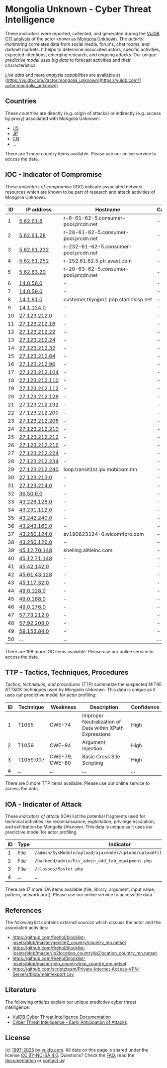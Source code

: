 # Mongolia Unknown - Cyber Threat Intelligence

These _indicators_ were reported, collected, and generated during the [VulDB CTI analysis](https://vuldb.com/?kb.cti) of the actor known as [Mongolia Unknown](https://vuldb.com/?actor.mongolia_unknown). The _activity monitoring_ correlates data from social media, forums, chat rooms, and darknet markets. It helps to determine associated actors, specific activities, expected intentions, emerging research, and ongoing attacks. Our unique _predictive model_ uses _big data_ to forecast activities and their characteristics.

_Live data_ and more _analysis capabilities_ are available at [https://vuldb.com/?actor.mongolia_unknown](https://vuldb.com/?actor.mongolia_unknown)

## Countries

These _countries_ are directly (e.g. origin of attacks) or indirectly (e.g. access by proxy) associated with Mongolia Unknown:

* [US](https://vuldb.com/?country.us)
* [JP](https://vuldb.com/?country.jp)
* [CN](https://vuldb.com/?country.cn)
* ...

There are 1 more country items available. Please use our online service to access the data.

## IOC - Indicator of Compromise

These _indicators of compromise_ (IOC) indicate associated network resources which are known to be part of research and attack activities of Mongolia Unknown.

ID | IP address | Hostname | Campaign | Confidence
-- | ---------- | -------- | -------- | ----------
1 | [5.62.61.8](https://vuldb.com/?ip.5.62.61.8) | r-8-61-62-5.consumer-pool.prcdn.net | - | High
2 | [5.62.61.28](https://vuldb.com/?ip.5.62.61.28) | r-28-61-62-5.consumer-pool.prcdn.net | - | High
3 | [5.62.61.232](https://vuldb.com/?ip.5.62.61.232) | r-232-61-62-5.consumer-pool.prcdn.net | - | High
4 | [5.62.61.252](https://vuldb.com/?ip.5.62.61.252) | r-252.61.62.5.ptr.avast.com | - | High
5 | [5.62.63.20](https://vuldb.com/?ip.5.62.63.20) | r-20-63-62-5.consumer-pool.prcdn.net | - | High
6 | [14.0.56.0](https://vuldb.com/?ip.14.0.56.0) | - | - | High
7 | [14.0.59.0](https://vuldb.com/?ip.14.0.59.0) | - | - | High
8 | [14.1.81.0](https://vuldb.com/?ip.14.1.81.0) | customer.tkyojpn1.pop.starlinkisp.net | - | High
9 | [14.1.124.0](https://vuldb.com/?ip.14.1.124.0) | - | - | High
10 | [27.123.212.0](https://vuldb.com/?ip.27.123.212.0) | - | - | High
11 | [27.123.212.16](https://vuldb.com/?ip.27.123.212.16) | - | - | High
12 | [27.123.212.22](https://vuldb.com/?ip.27.123.212.22) | - | - | High
13 | [27.123.212.24](https://vuldb.com/?ip.27.123.212.24) | - | - | High
14 | [27.123.212.32](https://vuldb.com/?ip.27.123.212.32) | - | - | High
15 | [27.123.212.64](https://vuldb.com/?ip.27.123.212.64) | - | - | High
16 | [27.123.212.96](https://vuldb.com/?ip.27.123.212.96) | - | - | High
17 | [27.123.212.104](https://vuldb.com/?ip.27.123.212.104) | - | - | High
18 | [27.123.212.110](https://vuldb.com/?ip.27.123.212.110) | - | - | High
19 | [27.123.212.112](https://vuldb.com/?ip.27.123.212.112) | - | - | High
20 | [27.123.212.128](https://vuldb.com/?ip.27.123.212.128) | - | - | High
21 | [27.123.212.192](https://vuldb.com/?ip.27.123.212.192) | - | - | High
22 | [27.123.212.200](https://vuldb.com/?ip.27.123.212.200) | - | - | High
23 | [27.123.212.206](https://vuldb.com/?ip.27.123.212.206) | - | - | High
24 | [27.123.212.210](https://vuldb.com/?ip.27.123.212.210) | - | - | High
25 | [27.123.212.212](https://vuldb.com/?ip.27.123.212.212) | - | - | High
26 | [27.123.212.216](https://vuldb.com/?ip.27.123.212.216) | - | - | High
27 | [27.123.212.224](https://vuldb.com/?ip.27.123.212.224) | - | - | High
28 | [27.123.212.234](https://vuldb.com/?ip.27.123.212.234) | - | - | High
29 | [27.123.212.240](https://vuldb.com/?ip.27.123.212.240) | loop.transit1st.ipx.mobicom.mn | - | High
30 | [27.123.213.0](https://vuldb.com/?ip.27.123.213.0) | - | - | High
31 | [27.123.214.0](https://vuldb.com/?ip.27.123.214.0) | - | - | High
32 | [36.50.6.0](https://vuldb.com/?ip.36.50.6.0) | - | - | High
33 | [43.228.128.0](https://vuldb.com/?ip.43.228.128.0) | - | - | High
34 | [43.231.112.0](https://vuldb.com/?ip.43.231.112.0) | - | - | High
35 | [43.242.240.0](https://vuldb.com/?ip.43.242.240.0) | - | - | High
36 | [43.243.160.0](https://vuldb.com/?ip.43.243.160.0) | - | - | High
37 | [43.250.124.0](https://vuldb.com/?ip.43.250.124.0) | sv190823124-0.wicom4pro.com | - | High
38 | [43.250.126.0](https://vuldb.com/?ip.43.250.126.0) | - | - | High
39 | [45.12.70.148](https://vuldb.com/?ip.45.12.70.148) | shelling.alltieinc.com | - | High
40 | [45.12.71.148](https://vuldb.com/?ip.45.12.71.148) | - | - | High
41 | [45.42.142.0](https://vuldb.com/?ip.45.42.142.0) | - | - | High
42 | [45.61.43.128](https://vuldb.com/?ip.45.61.43.128) | - | - | High
43 | [45.117.32.0](https://vuldb.com/?ip.45.117.32.0) | - | - | High
44 | [49.0.128.0](https://vuldb.com/?ip.49.0.128.0) | - | - | High
45 | [49.0.168.0](https://vuldb.com/?ip.49.0.168.0) | - | - | High
46 | [49.0.176.0](https://vuldb.com/?ip.49.0.176.0) | - | - | High
47 | [57.73.212.0](https://vuldb.com/?ip.57.73.212.0) | - | - | High
48 | [57.92.208.0](https://vuldb.com/?ip.57.92.208.0) | - | - | High
49 | [59.153.84.0](https://vuldb.com/?ip.59.153.84.0) | - | - | High
50 | ... | ... | ... | ...

There are 198 more IOC items available. Please use our online service to access the data.

## TTP - Tactics, Techniques, Procedures

_Tactics, techniques, and procedures_ (TTP) summarize the suspected MITRE ATT&CK techniques used by _Mongolia Unknown_. This data is unique as it uses our predictive model for actor profiling.

ID | Technique | Weakness | Description | Confidence
-- | --------- | -------- | ----------- | ----------
1 | T1055 | CWE-74 | Improper Neutralization of Data within XPath Expressions | High
2 | T1059 | CWE-94 | Argument Injection | High
3 | T1059.007 | CWE-79, CWE-80 | Basic Cross Site Scripting | High
4 | ... | ... | ... | ...

There are 5 more TTP items available. Please use our online service to access the data.

## IOA - Indicator of Attack

These _indicators of attack_ (IOA) list the potential fragments used for technical activities like reconnaissance, exploitation, privilege escalation, and exfiltration by Mongolia Unknown. This data is unique as it uses our predictive model for actor profiling.

ID | Type | Indicator | Confidence
-- | ---- | --------- | ----------
1 | File | `/admin/SysModule/upload/ajaxmodel/upload/uploadfilepath/sysmodule_1` | High
2 | File | `/backend/admin/his_admin_add_lab_equipment.php` | High
3 | File | `/classes/Master.php` | High
4 | ... | ... | ...

There are 17 more IOA items available (file, library, argument, input value, pattern, network port). Please use our online service to access the data.

## References

The following list contains _external sources_ which discuss the actor and the associated activities:

* https://github.com/firehol/blocklist-ipsets/blob/master/geolite2_country/country_mn.netset
* https://github.com/firehol/blocklist-ipsets/blob/master/ip2location_country/ip2location_country_mn.netset
* https://github.com/firehol/blocklist-ipsets/blob/master/ipip_country/ipip_country_mn.netset
* https://github.com/scriptzteam/Private-Internet-Access-VPN-Servers/blob/main/export.csv

## Literature

The following _articles_ explain our unique predictive cyber threat intelligence:

* [VulDB Cyber Threat Intelligence Documentation](https://vuldb.com/?kb.cti)
* [Cyber Threat Intelligence - Early Anticipation of Attacks](https://www.scip.ch/en/?labs.20201022)

## License

(c) [1997-2025](https://vuldb.com/?kb.changelog) by [vuldb.com](https://vuldb.com/?kb.about). All data on this page is shared under the license [CC BY-NC-SA 4.0](https://creativecommons.org/licenses/by-nc-sa/4.0/). Questions? Check the [FAQ](https://vuldb.com/?kb.faq), read the [documentation](https://vuldb.com/?kb) or [contact us](https://vuldb.com/?contact)!
